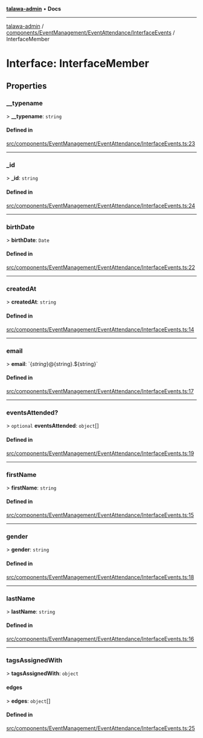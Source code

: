 [**talawa-admin**](../../../../../README.md) • **Docs**

***

[talawa-admin](../../../../../modules.md) / [components/EventManagement/EventAttendance/InterfaceEvents](../README.md) / InterfaceMember

# Interface: InterfaceMember

## Properties

### \_\_typename

\> **\_\_typename**: `string`

#### Defined in

[src/components/EventManagement/EventAttendance/InterfaceEvents.ts:23](https://github.com/PalisadoesFoundation/talawa-admin/blob/b465221425f3dcc638f77fbf5f1ccedb8e0dd082/src/components/EventManagement/EventAttendance/InterfaceEvents.ts#L23)

***

### \_id

\> **\_id**: `string`

#### Defined in

[src/components/EventManagement/EventAttendance/InterfaceEvents.ts:24](https://github.com/PalisadoesFoundation/talawa-admin/blob/b465221425f3dcc638f77fbf5f1ccedb8e0dd082/src/components/EventManagement/EventAttendance/InterfaceEvents.ts#L24)

***

### birthDate

\> **birthDate**: `Date`

#### Defined in

[src/components/EventManagement/EventAttendance/InterfaceEvents.ts:22](https://github.com/PalisadoesFoundation/talawa-admin/blob/b465221425f3dcc638f77fbf5f1ccedb8e0dd082/src/components/EventManagement/EventAttendance/InterfaceEvents.ts#L22)

***

### createdAt

\> **createdAt**: `string`

#### Defined in

[src/components/EventManagement/EventAttendance/InterfaceEvents.ts:14](https://github.com/PalisadoesFoundation/talawa-admin/blob/b465221425f3dcc638f77fbf5f1ccedb8e0dd082/src/components/EventManagement/EventAttendance/InterfaceEvents.ts#L14)

***

### email

\> **email**: \`$\{string\}@$\{string\}.$\{string\}\`

#### Defined in

[src/components/EventManagement/EventAttendance/InterfaceEvents.ts:17](https://github.com/PalisadoesFoundation/talawa-admin/blob/b465221425f3dcc638f77fbf5f1ccedb8e0dd082/src/components/EventManagement/EventAttendance/InterfaceEvents.ts#L17)

***

### eventsAttended?

\> `optional` **eventsAttended**: `object`[]

#### Defined in

[src/components/EventManagement/EventAttendance/InterfaceEvents.ts:19](https://github.com/PalisadoesFoundation/talawa-admin/blob/b465221425f3dcc638f77fbf5f1ccedb8e0dd082/src/components/EventManagement/EventAttendance/InterfaceEvents.ts#L19)

***

### firstName

\> **firstName**: `string`

#### Defined in

[src/components/EventManagement/EventAttendance/InterfaceEvents.ts:15](https://github.com/PalisadoesFoundation/talawa-admin/blob/b465221425f3dcc638f77fbf5f1ccedb8e0dd082/src/components/EventManagement/EventAttendance/InterfaceEvents.ts#L15)

***

### gender

\> **gender**: `string`

#### Defined in

[src/components/EventManagement/EventAttendance/InterfaceEvents.ts:18](https://github.com/PalisadoesFoundation/talawa-admin/blob/b465221425f3dcc638f77fbf5f1ccedb8e0dd082/src/components/EventManagement/EventAttendance/InterfaceEvents.ts#L18)

***

### lastName

\> **lastName**: `string`

#### Defined in

[src/components/EventManagement/EventAttendance/InterfaceEvents.ts:16](https://github.com/PalisadoesFoundation/talawa-admin/blob/b465221425f3dcc638f77fbf5f1ccedb8e0dd082/src/components/EventManagement/EventAttendance/InterfaceEvents.ts#L16)

***

### tagsAssignedWith

\> **tagsAssignedWith**: `object`

#### edges

\> **edges**: `object`[]

#### Defined in

[src/components/EventManagement/EventAttendance/InterfaceEvents.ts:25](https://github.com/PalisadoesFoundation/talawa-admin/blob/b465221425f3dcc638f77fbf5f1ccedb8e0dd082/src/components/EventManagement/EventAttendance/InterfaceEvents.ts#L25)
